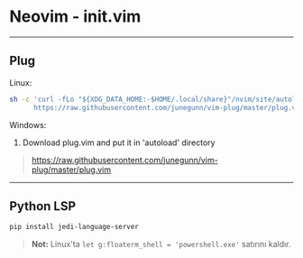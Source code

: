 # Neovim - init.vim

---

## Plug

Linux:
```bash
sh -c 'curl -fLo "${XDG_DATA_HOME:-$HOME/.local/share}"/nvim/site/autoload/plug.vim --create-dirs \
      https://raw.githubusercontent.com/junegunn/vim-plug/master/plug.vim'
```

Windows:
1. Download plug.vim and put it in 'autoload' directory
> https://raw.githubusercontent.com/junegunn/vim-plug/master/plug.vim

---

## Python LSP

```bash
pip install jedi-language-server
```



> **Not:** Linux'ta `let g:floaterm_shell = 'powershell.exe'` satırını kaldır.

